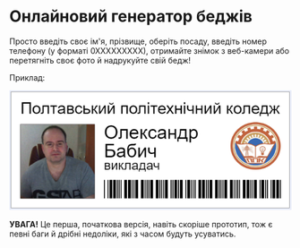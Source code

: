 # Онлайновий генератор беджів
Просто введіть своє ім'я, прізвище, оберіть посаду, введіть номер телефону (у форматі 0ХХХХХХХХХ), отримайте знімок з веб-камери або перетягніть своє фото й надрукуйте свій бедж!

Приклад:

![Приклад беджа](https://github.com/ppc-ntu-khpi/badge/blob/master/Sample.PNG)

**УВАГА!** Це перша, початкова версія, навіть скоріше прототип, тож є певні баги й дрібні недоліки, які з часом будуть усуватись.
